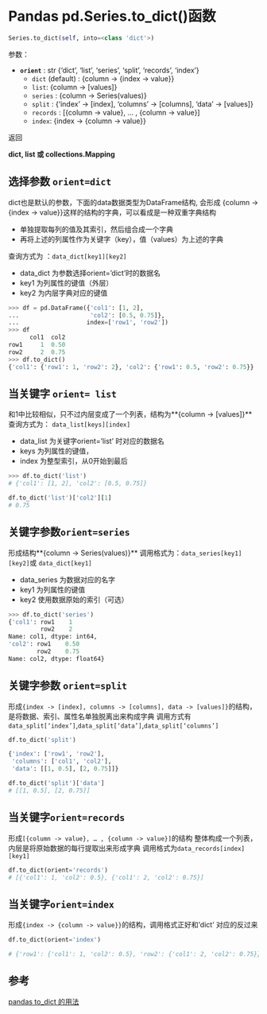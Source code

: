 # Pandas pd.Series.to_dict()函数

```python
Series.to_dict(self, into=<class 'dict'>)
```

参数：

- **`orient`** : str {‘dict’, ‘list’, ‘series’, ‘split’, ‘records’, ‘index’}
  - `dict` (default) : {column -> {index -> value}}
  - `list`: {column -> [values]}
  - `series` : {column -> Series(values)}
  - `split` : {‘index’ -> [index], ‘columns’ -> [columns], ‘data’ -> [values]}
  - `records` : [{column -> value}, … , {column -> value}]
  - `index`: {index -> {column -> value}}

返回

**dict, list 或 collections.Mapping**

## 选择参数 `orient=dict`

dict也是默认的参数，下面的data数据类型为DataFrame结构, 会形成 {column -> {index -> value}}这样的结构的字典，可以看成是一种双重字典结构
- 单独提取每列的值及其索引，然后组合成一个字典
- 再将上述的列属性作为关键字（key），值（values）为上述的字典


查询方式为 ：`data_dict[key1][key2]`
-  data_dict 为参数选择orient=’dict’时的数据名
- key1 为列属性的键值（外层）
- key2 为内层字典对应的键值

```python
>>> df = pd.DataFrame({'col1': [1, 2],
...                    'col2': [0.5, 0.75]},
...                   index=['row1', 'row2'])
>>> df
      col1  col2
row1     1  0.50
row2     2  0.75
>>> df.to_dict()
{'col1': {'row1': 1, 'row2': 2}, 'col2': {'row1': 0.5, 'row2': 0.75}}
```

## 当关键字 `orient= list`

和1中比较相似，只不过内层变成了一个列表，结构为**{column -> [values]}**
查询方式为： `data_list[keys][index]`

- data_list 为关键字orient=’list’ 时对应的数据名
- keys 为列属性的键值，
- index 为整型索引，从0开始到最后

```python
>>> df.to_dict('list')
# {'col1': [1, 2], 'col2': [0.5, 0.75]}

df.to_dict('list')['col2'][1]
# 0.75
```

## 关键字参数`orient=series`

形成结构**{column -> Series(values)}**
调用格式为：`data_series[key1][key2]`或 `data_dict[key1]`

- data_series 为数据对应的名字
- key1 为列属性的键值
- key2 使用数据原始的索引（可选）

```python
>>> df.to_dict('series')
{'col1': row1    1
         row2    2
Name: col1, dtype: int64,
'col2': row1    0.50
        row2    0.75
Name: col2, dtype: float64}
```

## 关键字参数 `orient=split`

形成`{index -> [index], columns -> [columns], data -> [values]}`的结构，是将数据、索引、属性名单独脱离出来构成字典
调用方式有 `data_split[‘index’]`,`data_split[‘data’]`,`data_split[‘columns’]`

```python
df.to_dict('split')

{'index': ['row1', 'row2'],
 'columns': ['col1', 'col2'],
 'data': [[1, 0.5], [2, 0.75]]}

df.to_dict('split')['data']
# [[1, 0.5], [2, 0.75]]
```

## 当关键字`orient=records`

形成`[{column -> value}, … , {column -> value}]`的结构
整体构成一个列表，内层是将原始数据的每行提取出来形成字典
调用格式为`data_records[index][key1]`

```python
df.to_dict(orient='records')
# [{'col1': 1, 'col2': 0.5}, {'col1': 2, 'col2': 0.75}]
```

## 当关键字`orient=index`

形成`{index -> {column -> value}}`的结构，调用格式正好和’dict’ 对应的反过来

```python
df.to_dict(orient='index')

# {'row1': {'col1': 1, 'col2': 0.5}, 'row2': {'col1': 2, 'col2': 0.75}}
```

## 参考

<a href="https://blog.csdn.net/m0_37804518/article/details/78444110" blank="" >pandas to_dict 的用法</a> 